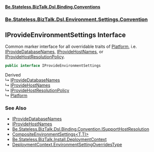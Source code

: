 #### [Be.Stateless.BizTalk.Dsl.Binding.Conventions](README.md 'README')
### [Be.Stateless.BizTalk.Dsl.Environment.Settings.Convention](Be.Stateless.BizTalk.Dsl.Environment.Settings.Convention.md 'Be.Stateless.BizTalk.Dsl.Environment.Settings.Convention')

## IProvideEnvironmentSettings Interface

Common marker interface for all overridable traits of [Platform](Platform.md 'Be.Stateless.BizTalk.Factory.Platform'), i.e. [IProvideDatabaseNames](IProvideDatabaseNames.md 'Be.Stateless.BizTalk.Dsl.Environment.Settings.Convention.IProvideDatabaseNames'),
[IProvideHostNames](IProvideHostNames.md 'Be.Stateless.BizTalk.Dsl.Environment.Settings.Convention.IProvideHostNames'), or [IProvideHostResolutionPolicy](IProvideHostResolutionPolicy.md 'Be.Stateless.BizTalk.Dsl.Environment.Settings.Convention.IProvideHostResolutionPolicy').

```csharp
public interface IProvideEnvironmentSettings
```

Derived  
&#8627; [IProvideDatabaseNames](IProvideDatabaseNames.md 'Be.Stateless.BizTalk.Dsl.Environment.Settings.Convention.IProvideDatabaseNames')  
&#8627; [IProvideHostNames](IProvideHostNames.md 'Be.Stateless.BizTalk.Dsl.Environment.Settings.Convention.IProvideHostNames')  
&#8627; [IProvideHostResolutionPolicy](IProvideHostResolutionPolicy.md 'Be.Stateless.BizTalk.Dsl.Environment.Settings.Convention.IProvideHostResolutionPolicy')  
&#8627; [Platform](Platform.md 'Be.Stateless.BizTalk.Factory.Platform')

### See Also
- [IProvideDatabaseNames](IProvideDatabaseNames.md 'Be.Stateless.BizTalk.Dsl.Environment.Settings.Convention.IProvideDatabaseNames')
- [IProvideHostNames](IProvideHostNames.md 'Be.Stateless.BizTalk.Dsl.Environment.Settings.Convention.IProvideHostNames')
- [Be.Stateless.BizTalk.Dsl.Binding.Convention.ISupportHostResolution](https://docs.microsoft.com/en-us/dotnet/api/Be.Stateless.BizTalk.Dsl.Binding.Convention.ISupportHostResolution 'Be.Stateless.BizTalk.Dsl.Binding.Convention.ISupportHostResolution')
- [CompositeEnvironmentSettings&lt;T,TI&gt;](CompositeEnvironmentSettings_T,TI_.md 'Be.Stateless.BizTalk.Dsl.Environment.Settings.Convention.CompositeEnvironmentSettings<T,TI>')
- [Be.Stateless.BizTalk.Install.DeploymentContext](https://docs.microsoft.com/en-us/dotnet/api/Be.Stateless.BizTalk.Install.DeploymentContext 'Be.Stateless.BizTalk.Install.DeploymentContext')
- [DeploymentContext.EnvironmentSettingOverridesType](https://docs.microsoft.com/en-us/dotnet/api/Be.Stateless.BizTalk.Install.DeploymentContext.EnvironmentSettingOverridesType 'Be.Stateless.BizTalk.Install.DeploymentContext.EnvironmentSettingOverridesType')